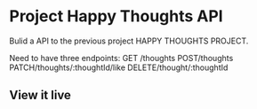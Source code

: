 # Project Happy Thoughts API

Bulid a API to the previous project HAPPY THOUGHTS PROJECT. 

Need to have three endpoints:
GET /thoughts
POST/thoughts
PATCH/thoughts/:thoughtId/like
DELETE/thought/:thoughtId



## View it live

